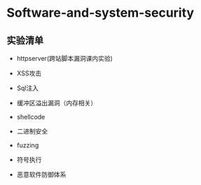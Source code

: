 # Software-and-system-security

## 实验清单

+ httpserver(跨站脚本漏洞课内实验)

+ XSS攻击

+ Sql注入

+ 缓冲区溢出漏洞（内存相关）

+ shellcode

+ 二进制安全

+ fuzzing

+ 符号执行

+ 恶意软件防御体系

  